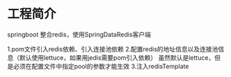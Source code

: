 # 工程简介
springboot 整合redis，使用SpringDataRedis客户端

1.pom文件引入redis依赖、引入连接池依赖
2.配置redis的地址信息以及连接池信息（默认使用lettuce，如果用jedis需要pom引入依赖）
    虽然默认是lettuce，但是必须在配置文件中指定pool的参数才能生效
3.注入redisTemplate

